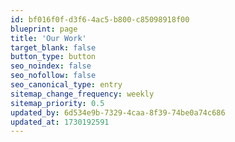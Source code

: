 ```yaml
---
id: bf016f0f-d3f6-4ac5-b800-c85098918f00
blueprint: page
title: 'Our Work'
target_blank: false
button_type: button
seo_noindex: false
seo_nofollow: false
seo_canonical_type: entry
sitemap_change_frequency: weekly
sitemap_priority: 0.5
updated_by: 6d534e9b-7329-4caa-8f39-74be0a74c686
updated_at: 1730192591
---
```

